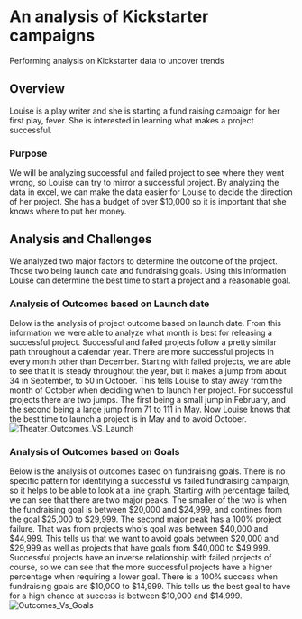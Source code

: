 # An analysis of Kickstarter campaigns
Performing analysis on Kickstarter data to uncover trends
## Overview
Louise is a play writer and she is starting a fund raising campaign for her first play, fever. She is interested in learning what makes a project successful.
### Purpose
We will be analyzing successful and failed project to see where they went wrong, so Louise can try to mirror a successful project. By analyzing the data in excel, we can make the data easier for Louise to decide the direction of her project. She has a budget of over $10,000 so it is important that she knows where to put her money. 
## Analysis and Challenges
We analyzed two major factors to determine the outcome of the project. Those two being launch date and fundraising goals. Using this information Louise can determine the best time to start a project and a reasonable goal. 
### Analysis of Outcomes based on Launch date
Below is the analysis of project outcome based on launch date. From this information we were able to analyze what month is best for releasing a successful project. Successful and failed projects follow a pretty similar path throughout a calendar year. There are more successful projects in every month other than December. Starting with failed projects, we are able to see that it is steady throughout the year, but it makes a jump from about 34 in September, to 50 in October. This tells Louise to stay away from the month of October when deciding when to launch her project. For successful projects there are two jumps. The first being a small jump in February, and the second being a large jump from 71 to 111 in May. Now Louise knows that the best time to launch a project is in May and to avoid October.
![Theater_Outcomes_VS_Launch](https://user-images.githubusercontent.com/95194554/147394788-b70157d0-a423-4d9a-9dae-8c12be09882f.png)
### Analysis of Outcomes based on Goals
Below is the analysis of outcomes based on fundraising goals. There is no specific pattern for identifying a successful vs failed fundraising campaign, so it helps to be able to look at a line graph. Starting with percentage failed, we can see that there are two major peaks. The smaller of the two is when the fundraising goal is between $20,000 and $24,999, and contines from the goal $25,000 to $29,999. The second major peak has a 100% project failure. That was from projects who's goal was between $40,000 and $44,999. This tells us that we want to avoid goals between $20,000 and $29,999 as well as projects that have goals from $40,000 to $49,999. Successful projects have an inverse relationship with failed projects of course, so we can see that the more successful projects have a higher percentage when requiring a lower goal. There is a 100% success when fundraising goals are $10,000 to $14,999. This tells us the best goal to have for a high chance at success is between $10,000 and $14,999. 
![Outcomes_Vs_Goals](https://user-images.githubusercontent.com/95194554/147394901-329851dc-c72e-44a9-b866-4ab20da90af8.png)
